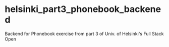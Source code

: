# helsinki_part3_phonebook_backened
Backend for Phonebook exercise from part 3 of Univ. of Helsinki's Full Stack Open
